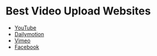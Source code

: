 # Best Video Upload Websites
* [YouTube](https://www.youtube.com/)
* [Dailymotion](https://www.dailymotion.com/)
* [Vimeo](https://vimeo.com/)
* [Facebook](https://www.facebook.com/)